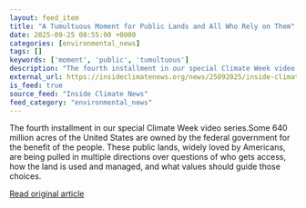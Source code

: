 ```yaml
---
layout: feed_item
title: "A Tumultuous Moment for Public Lands and All Who Rely on Them"
date: 2025-09-25 08:55:00 +0000
categories: [environmental_news]
tags: []
keywords: ['moment', 'public', 'tumultuous']
description: "The fourth installment in our special Climate Week video series"
external_url: https://insideclimatenews.org/news/25092025/inside-climate-talks-public-lands/
is_feed: true
source_feed: "Inside Climate News"
feed_category: "environmental_news"
---
```


The fourth installment in our special Climate Week video series.Some 640 million acres of the United States are owned by the federal government for the benefit of the people. These public lands, widely loved by Americans, are being pulled in multiple directions over questions of who gets access, how the land is used and managed, and what values should guide those choices.

[Read original article](https://insideclimatenews.org/news/25092025/inside-climate-talks-public-lands/)
